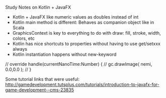 Study Notes on Kotlin + JavaFX

- Kotlin + JavaFX like numeric values as doubles instead of int
- Kotlin main method is different: Behaves as companion object like in Scala
- GraphicsContext is key to everything to do with draw: fill, stroke, width, colors, etc
- Kotlin has nice shortcuts to properties without having to use get/setxxx always
- Kotlin instantiation happens without new-keyword

//           override handle(currentNanoTime:Number) {
//           gc.drawImage( nemi, 0.0,0.0 );
//      }


Some tutorial links that were useful:
http://gamedevelopment.tutsplus.com/tutorials/introduction-to-javafx-for-game-development--cms-23835
